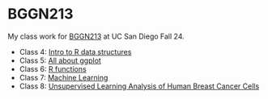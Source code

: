 # BGGN213
My class work for [BGGN213]() at UC San Diego Fall 24.

- Class 4: [Intro to R data structures](https://github.com/emilyhendrickson253/bggn213_github/tree/main/class04)
- Class 5: [All about ggplot](https://github.com/emilyhendrickson253/bggn213_github/blob/main/class05/class05.md)
- Class 6: [R functions](https://github.com/emilyhendrickson253/bggn213_github/blob/main/class06/class06.md)
- Class 7: [Machine Learning](https://github.com/emilyhendrickson253/bggn213_github/tree/main/class07)
- Class 8: [Unsupervised Learning Analysis of Human Breast Cancer Cells](https://github.com/emilyhendrickson253/bggn213_github/tree/main/class08)
